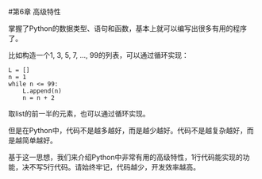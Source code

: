 #第6章 高级特性


掌握了Python的数据类型、语句和函数，基本上就可以编写出很多有用的程序了。

比如构造一个1, 3, 5, 7, ..., 99的列表，可以通过循环实现：

	L = []
	n = 1
	while n <= 99:
	    L.append(n)
	    n = n + 2
取list的前一半的元素，也可以通过循环实现。

但是在Python中，代码不是越多越好，而是越少越好。代码不是越复杂越好，而是越简单越好。

基于这一思想，我们来介绍Python中非常有用的高级特性，1行代码能实现的功能，决不写5行代码。请始终牢记，代码越少，开发效率越高。